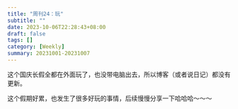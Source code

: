 ```yaml
---
title: "周刊24：玩"
subtitle: ""
date: 2023-10-06T22:28:43+08:00
draft: false
tags: []
category: [Weekly]
summary: 20231001-20231007
---
```


这个国庆长假全都在外面玩了，也没带电脑出去，所以博客（或者说日记）都没有更新。

这个假期好累，也发生了很多好玩的事情，后续慢慢分享一下哈哈哈～～～
